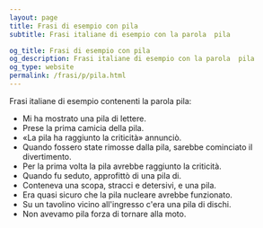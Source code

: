 ```yaml
---
layout: page
title: Frasi di esempio con pila 
subtitle: Frasi italiane di esempio con la parola  pila

og_title: Frasi di esempio con pila 
og_description: Frasi italiane di esempio con la parola  pila
og_type: website
permalink: /frasi/p/pila.html
---
```


Frasi italiane di esempio contenenti la parola pila:


- Mi ha mostrato una pila di lettere.
- Prese la prima camicia della pila.
- «La pila ha raggiunto la criticità» annunciò.
- Quando fossero state rimosse dalla pila, sarebbe cominciato il divertimento.
- Per la prima volta la pila avrebbe raggiunto la criticità.
- Quando fu seduto, approfittò di una pila di.
- Conteneva una scopa, stracci e detersivi, e una pila.
- Era quasi sicuro che la pila nucleare avrebbe funzionato.
- Su un tavolino vicino all'ingresso c'era una pila di dischi.
- Non avevamo pila forza di tornare alla moto.
